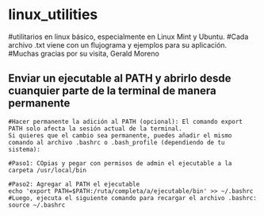 # linux_utilities
#utilitarios en linux básico, especialmente en Linux Mint y Ubuntu.
#Cada archivo .txt viene con un flujograma y ejemplos para su aplicación.
#Muchas gracias por su visita, Gerald Moreno

## Enviar un ejecutable al PATH y abrirlo desde cuanquier parte de la terminal de manera permanente

```
#Hacer permanente la adición al PATH (opcional): El comando export PATH solo afecta la sesión actual de la terminal.
Si quieres que el cambio sea permanente, puedes añadir el mismo comando al archivo .bashrc o .bash_profile (dependiendo de tu sistema):

#Paso1: COpias y pegar con permisos de admin el ejecutable a la carpeta /usr/local/bin

#Paso2: Agregar al PATH el ejecutable
echo 'export PATH=$PATH:/ruta/completa/a/ejecutable/bin' >> ~/.bashrc
#Luego, ejecuta el siguiente comando para recargar el archivo .bashrc:
source ~/.bashrc
```
